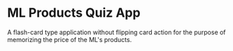# ML Products Quiz App

A flash-card type application without flipping card action for the purpose of memorizing the price of the ML's products.
